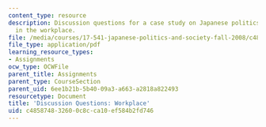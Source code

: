 ```yaml
---
content_type: resource
description: Discussion questions for a case study on Japanese politics and society
  in the workplace.
file: /media/courses/17-541-japanese-politics-and-society-fall-2008/c485874832600c8cca10ef584b2fd746_questions4.pdf
file_type: application/pdf
learning_resource_types:
- Assignments
ocw_type: OCWFile
parent_title: Assignments
parent_type: CourseSection
parent_uid: 6ee1b21b-5b40-09a3-a663-a2818a822493
resourcetype: Document
title: 'Discussion Questions: Workplace'
uid: c4858748-3260-0c8c-ca10-ef584b2fd746
---
```

